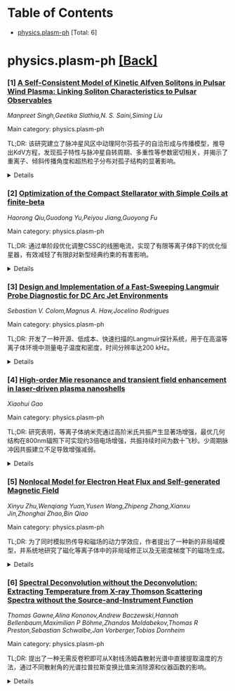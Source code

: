 <div id=toc></div>

# Table of Contents

- [physics.plasm-ph](#physics.plasm-ph) [Total: 6]


<div id='physics.plasm-ph'></div>

# physics.plasm-ph [[Back]](#toc)

### [1] [A Self-Consistent Model of Kinetic Alfven Solitons in Pulsar Wind Plasma: Linking Soliton Characteristics to Pulsar Observables](https://arxiv.org/abs/2510.25972)
*Manpreet Singh,Geetika Slathia,N. S. Saini,Siming Liu*

Main category: physics.plasm-ph

TL;DR: 该研究建立了脉冲星风区中动理阿尔芬孤子的自洽形成与传播模型，推导出KdV方程，发现孤子特性与脉冲星自转周期、多重性等参数密切相关，并揭示了重离子、倾斜传播角度和超热粒子分布对孤子结构的显著影响。


<details>
  <summary>Details</summary>
Motivation: 研究脉冲星风区中动理阿尔芬孤子的形成机制，旨在通过孤子动力学解释脉冲星磁层微观物理过程及其对发射特征的调控作用。

Method: 采用简化微扰法推导Korteweg-de Vries (KdV) 方程，分析相对论性强磁化电子-正电子-离子等离子体在开放磁力线上的非线性演化。

Result: 孤子的振幅和宽度对脉冲星参数（如自转周期、自转减慢率、多重性）敏感；重离子（如Fe26+）导致更宽孤子，更高多重性产生更小孤子；倾斜传播角度使孤子变宽但振幅降低；超热分布（高kappa）支持更高更宽结构。对1174颗脉冲星的群体分析显示孤子宽度与自转周期正相关。

Conclusion: 该工作通过将孤子动力学与可观测脉冲星参数关联，为解释磁层微观物理及其在塑造脉冲星发射特征中的作用提供了理论框架。

Abstract: We present a self-consistent model for the formation and propagation of
kinetic Alfven (KA) solitons in the pulsar wind zone, where a relativistic,
magnetized electron positron ion plasma flows along open magnetic field lines
beyond the light cylinder. Using a reductive perturbation approach, we derive a
Korteweg de Vries (KdV) equation that governs the nonlinear evolution of KA
solitons in this environment. The soliton amplitude and width are shown to
depend sensitively on key pulsar observables, including spin period, spin-down
rate, and pair multiplicity as well as plasma composition and suprathermal
particle distributions. Our analysis reveals that soliton structures are
strongly influenced by the presence of heavy ions, kappa-distributed pairs, and
oblique propagation angles. Heavier ion species such as Fe26+ produce
significantly broader solitons due to enhanced inertia and dispersion, while
increasing pair multiplicity leads to smaller solitons through stronger
screening. Oblique propagation (larger theta) results in wider but
lower-amplitude solitons, and more thermalized pair plasmas (higher kappa)
support taller and broader structures. A population-level analysis of 1174
pulsars shows a clear positive correlation between soliton width and spin
period, with millisecond pulsars hosting the narrowest solitons. By linking
soliton dynamics to measurable pulsar parameters, this work provides a
framework for interpreting magnetospheric microphysics and its role in shaping
pulsar emission signatures.

</details>


### [2] [Optimization of the Compact Stellarator with Simple Coils at finite-beta](https://arxiv.org/abs/2510.26155)
*Haorong Qiu,Guodong Yu,Peiyou Jiang,Guoyong Fu*

Main category: physics.plasm-ph

TL;DR: 通过单阶段优化调整CSSC的线圈电流，实现了有限等离子体β下的优化恒星器，有效减轻了有限β对新型经典约束的有害影响。


<details>
  <summary>Details</summary>
Motivation: CSSC恒星器基于真空优化设计，在有限等离子体β条件下表现出对新型经典约束的有害影响，需要改进以提升实际运行性能。

Method: 采用单阶段优化方法，仅通过调整CSSC的线圈电流来优化恒星器性能，而不改变线圈形状。

Result: 优化结果表明，通过降低CSSC的线圈电流可以显著减轻有限β效应对新型经典约束的不利影响。

Conclusion: 简单的线圈电流调整是改善优化恒星器在有限β条件下性能的有效策略，无需复杂的设计变更。

Abstract: An optimized stellarator at finite plasma beta is realized by single-stage
optimization of simply modifying the coil currents of the Compact Stellarator
with Simple Coils (CSSC)[Yu et al., J. Plasma Physics 88,905880306 (2022)]. The
CSSC is an optimized stellarator obtained by direct optimization via coil
shapes, with its coil topology similar to that of the Columbia Non-neutral
Torus (CNT) [Pederson et al., Phys. Rev. Lett. 88, 205002 (2002)]. Due to its
vacuum-based optimization, the CSSC exhibits detrimental finite beta effects on
neoclassical confinement. The results of optimization show that the finite beta
effects can be largely mitigated by reducing the coil currents of CSSC.

</details>


### [3] [Design and Implementation of a Fast-Sweeping Langmuir Probe Diagnostic for DC Arc Jet Environments](https://arxiv.org/abs/2510.26162)
*Sebastian V. Colom,Magnus A. Haw,Jocelino Rodrigues*

Main category: physics.plasm-ph

TL;DR: 开发了一种开源、低成本、快速扫描的Langmuir探针系统，用于在高温等离子体环境中测量电子温度和密度，时间分辨率达200 kHz。


<details>
  <summary>Details</summary>
Motivation: 传统Langmuir探针缺乏捕获瞬态等离子体行为所需的时间分辨率，特别是在动态等离子体环境中。

Method: 设计并实现了一种电压扫描Langmuir探针系统，在30 kW小型电弧喷射研究室内进行验证测试。

Result: 探针能够在极端热条件下工作，提供沿流动径向剖面的时间分辨电子温度和密度测量。

Conclusion: 这项工作为研究高焓环境中瞬态等离子体行为的研究人员提供了一个稳健且可访问的Langmuir诊断解决方案。

Abstract: Langmuir probe diagnostics are a cornerstone of plasma characterization,
providing critical measurements of electron temperature, electron density, and
plasma potential. However, conventional swept Langmuir probes and other
traditional electrostatic probes often lack the temporal resolution necessary
to capture transient plasma behavior in dynamic environments. This paper
presents the design and implementation of a fast-sweeping Langmuir probe system
that is open-source, low-cost, and adaptable for a wide range of plasma
applications. The probe system incorporates voltage sweeping to resolve rapid
fluctuations in plasma parameters at a temporal resolution of up to 200 kHz. To
validate its performance, the system was implemented in the 30 kW miniature Arc
jet Research Chamber (mARC II), a high-enthalpy DC arc jet facility designed
for prototype testing and development. Experimental results demonstrate the
probe's capability to operate in extreme aerothermal conditions, providing
time-resolved electron temperature and density along the flow's radial profile.
This work establishes a robust and accessible Langmuir diagnostic solution for
researchers studying transient plasma behavior in high-enthalpy environments.

</details>


### [4] [High-order Mie resonance and transient field enhancement in laser-driven plasma nanoshells](https://arxiv.org/abs/2510.26175)
*Xiaohui Gao*

Main category: physics.plasm-ph

TL;DR: 研究表明，等离子体纳米壳通过高阶米氏共振产生显著场增强，最优几何结构在800nm辐照下可实现约3倍电场增强，共振持续时间为数十飞秒。少周期脉冲因共振建立不足导致增强减弱。


<details>
  <summary>Details</summary>
Motivation: 研究旨在优化激光-等离子体相互作用，应用于激光-团簇相互作用诊断和工程核壳靶的高能离子产生，重点关注纳米等离子体共振的时-空动力学作用

Method: 结合米氏理论和粒子间单元模拟方法，通过优化壳层几何结构，研究等离子体纳米壳中的高阶米氏共振效应

Result: 最优壳层几何在800nm辐照下产生约3倍电场增强，瞬态建立时间为数十飞秒，等离子体膨胀会破坏共振；少周期脉冲因共振建立不足导致增强效果降低

Conclusion: 研究表明等离子体纳米壳中的高阶米氏共振可实现显著的场增强，但时-空动力学对优化激光-等离子体相互作用至关重要，为激光-团簇诊断和工程靶材应用提供理论基础

Abstract: We demonstrate substantial field enhancement in plasma nanoshells through
high-order Mie resonances using combined Mie theory and particle-in-cell
simulations. Optimal shell geometries yield approximately threefold electric
field enhancement for 800 nm irradiation, with transient buildup times of tens
of femtoseconds before plasma expansion disrupts resonance. Few-cycle pulses
produce reduced enhancement due to insufficient resonance establishment. These
findings enable optimized laser-plasma interactions for applications including
diagnostics of laser-cluster interaction and energetic ion production from
engineered core-shell targets, highlighting the critical role of temporal
dynamics in nanoplasma resonances.

</details>


### [5] [Nonlocal Model for Electron Heat Flux and Self-generated Magnetic Field](https://arxiv.org/abs/2510.26640)
*Xinyu Zhu,Wenqiang Yuan,Yusen Wang,Zhipeng Zhang,Xianxu Jin,Zhonghai Zhao,Bin Qiao*

Main category: physics.plasm-ph

TL;DR: 为了同时模拟热传导和磁场的动力学效应，作者提出了一种新的非局域模型，并系统地研究了磁化等离子体中的非局域修正以及无密度梯度下的磁场生成。


<details>
  <summary>Details</summary>
Motivation: 惯性约束聚变（ICF）中电子热传导与磁场的耦合起着重要作用。现有非局域模型主要关注热通量的动力学效应，但对磁场的动力学效应建模仍局限于通量限制器，缺乏非局域修正。

Method: 作者提出了一种新的非局域模型，能够同时恢复热传导和磁场在流体力学尺度上的动力学效应，并强调了在非局域模型中自洽考虑电场修正的必要性。

Result: 该模型发现非局域效应显著改变了激光烧蚀中的磁场分布，这可能影响ICF中的流体力学不稳定性。

Conclusion: 新提出的非局域模型可以有效模拟热传导和磁场的动力学效应，为ICF研究提供了更精确的模拟工具。

Abstract: Coupling of electron heat conduction and magnetic field takes significant
effects in inertial confinement fusion (ICF). As the nonlocal models for
electron heat conduction have been developed for modeling kinetic effects on
heat flux in hydrodynamic scale, modeling kinetic effects on magnetic field are
still restricted to flux limiters instead of nonlocal corrections. We propose a
new nonlocal model which can recover the kinetic effects for heat conduction
and magnetic field in hydrodynamic scale simultaneously. We clarify the
necessity of self-consistently considering the electric field corrections in
nonlocal models to get reasonable physical quantities. Using the new nonlocal
model, the nonlocal corrections of transport coefficients in magnetized plasma
and the magnetic field generation without density gradients are systematically
studied. We find nonlocal effects significantly change the magnetic field
distribution in laser ablation, which potentially influences the hydrodynamic
instabilities in ICF.

</details>


### [6] [Spectral Deconvolution without the Deconvolution: Extracting Temperature from X-ray Thomson Scattering Spectra without the Source-and-Instrument Function](https://arxiv.org/abs/2510.26747)
*Thomas Gawne,Alina Kononov,Andrew Baczewski,Hannah Bellenbaum,Maximilian P Böhme,Zhandos Moldabekov,Thomas R Preston,Sebastian Schwalbe,Jan Vorberger,Tobias Dornheim*

Main category: physics.plasm-ph

TL;DR: 提出了一种无需反卷积即可从X射线汤姆森散射光谱中直接提取温度的方法，通过不同散射角的光谱拉普拉斯变换比值来消除源和仪器函数的影响。


<details>
  <summary>Details</summary>
Motivation: 现有方法需要准确测量源和仪器函数(SIF)进行反卷积，但SIF在实验中难以精确测量，导致提取的温度结果对SIF形状敏感。

Method: 利用不同散射角的XRTS光谱拉普拉斯变换比值来消除SIF影响，无需显式知道SIF，直接提取热平衡系统的温度。

Result: 方法对光谱噪声和不同光谱仪间的物理差异具有鲁棒性，能够提取一致的温度，并可识别非平衡效应。

Conclusion: 该方法提供了一种更可靠的方式来从XRTS光谱中提取温度，避免了SIF测量的挑战，并能检测系统的非平衡状态。

Abstract: X-ray Thomson scattering (XRTS) probes the dynamic structure factor of the
system, but the measured spectrum is broadened by the combined
source-and-instrument function (SIF) of the setup. In order to extract
properties such as temperature from an XRTS spectrum, the broadening by the SIF
needs to be removed. Recent work [Dornheim et al. Nature Commun. 13, 7911
(2022)] has suggested that the SIF may be deconvolved using the two-sided
Laplace transform. However, the extracted information can depend strongly on
the shape of the input SIF, and the SIF is in practice challenging to measure
accurately. Here, we propose an alternative approach: we demonstrate that
considering ratios of Laplace-transformed XRTS spectra collected at different
scattering angles is equivalent to performing the deconvolution, but without
the need for explicit knowledge of the SIF. From these ratios, it is possible
to directly extract the temperature from the scattering spectra, when the
system is in thermal equilibrium. We find the method to be generally robust to
spectral noise and physical differences between the spectrometers, and we
explore situations in which the method breaks down. Furthermore, the fact that
consistent temperatures can be extracted for systems in thermal equilibrium
indicates that non-equilibrium effects could be identified by inconsistent
temperatures of a few eV between the ratios of three or more scattering angles.

</details>
